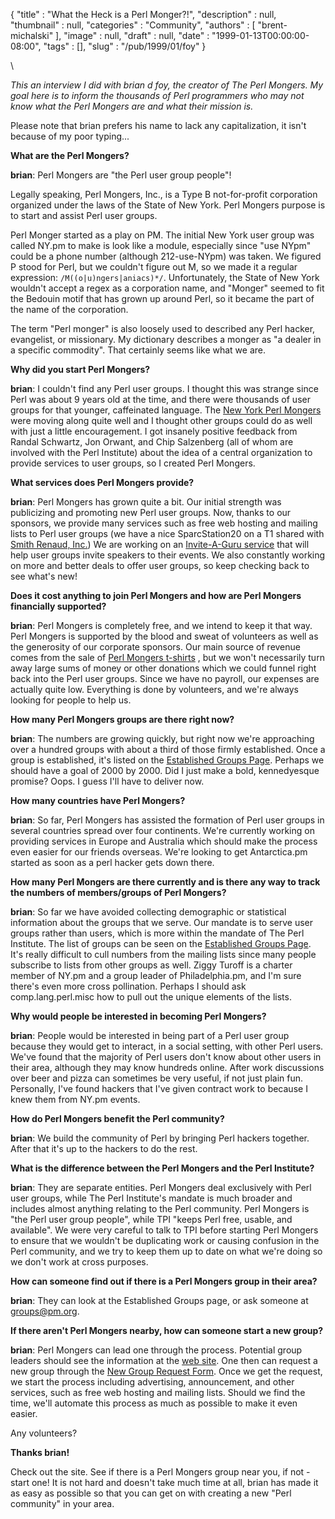 {
   "title" : "What the Heck is a Perl Monger?!",
   "description" : null,
   "thumbnail" : null,
   "categories" : "Community",
   "authors" : [
      "brent-michalski"
   ],
   "image" : null,
   "draft" : null,
   "date" : "1999-01-13T00:00:00-08:00",
   "tags" : [],
   "slug" : "/pub/1999/01/foy"
}



\

*This an interview I did with brian d foy, the creator of The Perl
Mongers. My goal here is to inform the thousands of Perl programmers who
may not know what the Perl Mongers are and what their mission is.*

Please note that brian prefers his name to lack any capitalization, it
isn't because of my poor typing...

**What are the Perl Mongers?**

**brian**: Perl Mongers are "the Perl user group people"!

Legally speaking, Perl Mongers, Inc., is a Type B not-for-profit
corporation organized under the laws of the State of New York. Perl
Mongers purpose is to start and assist Perl user groups.

Perl Monger started as a play on PM. The initial New York user group was
called NY.pm to make is look like a module, especially since "use NYpm"
could be a phone number (although 212-use-NYpm) was taken. We figured P
stood for Perl, but we couldn't figure out M, so we made it a regular
expression: `/M((o|u)ngers|aniacs)*/`. Unfortunately, the State of New
York wouldn't accept a regex as a corporation name, and "Monger" seemed
to fit the Bedouin motif that has grown up around Perl, so it became the
part of the name of the corporation.

The term "Perl monger" is also loosely used to described any Perl
hacker, evangelist, or missionary. My dictionary describes a monger as
"a dealer in a specific commodity". That certainly seems like what we
are.

**Why did you start Perl Mongers?**

**brian**: I couldn't find any Perl user groups. I thought this was
strange since Perl was about 9 years old at the time, and there were
thousands of user groups for that younger, caffeinated language. The
[New York Perl Mongers](http://ny.pm.org) were moving along quite well
and I thought other groups could do as well with just a little
encouragement. I got insanely positive feedback from Randal Schwartz,
Jon Orwant, and Chip Salzenberg (all of whom are involved with the Perl
Institute) about the idea of a central organization to provide services
to user groups, so I created Perl Mongers.

**What services does Perl Mongers provide?**

**brian**: Perl Mongers has grown quite a bit. Our initial strength was
publicizing and promoting new Perl user groups. Now, thanks to our
sponsors, we provide many services such as free web hosting and mailing
lists to Perl user groups (we have a nice SparcStation20 on a T1 shared
with [Smith Renaud, Inc.](http://www.smithrenaud.com)) We are working on
an [Invite-A-Guru service](http://www.pm.org/invite-a-guru.html) that
will help user groups invite speakers to their events. We also
constantly working on more and better deals to offer user groups, so
keep checking back to see what's new!

**Does it cost anything to join Perl Mongers and how are Perl Mongers
financially supported?**

**brian**: Perl Mongers is completely free, and we intend to keep it
that way. Perl Mongers is supported by the blood and sweat of volunteers
as well as the generosity of our corporate sponsors. Our main source of
revenue comes from the sale of [Perl Mongers
t-shirts](http://www.pm.org/tshirts.html) , but we won't necessarily
turn away large sums of money or other donations which we could funnel
right back into the Perl user groups. Since we have no payroll, our
expenses are actually quite low. Everything is done by volunteers, and
we're always looking for people to help us.

**How many Perl Mongers groups are there right now?**

**brian**: The numbers are growing quickly, but right now we're
approaching over a hundred groups with about a third of those firmly
established. Once a group is established, it's listed on the
[Established Groups Page](http://www.pm.org/groups.html). Perhaps we
should have a goal of 2000 by 2000. Did I just make a bold, kennedyesque
promise? Oops. I guess I'll have to deliver now.

**How many countries have Perl Mongers?**

**brian**: So far, Perl Mongers has assisted the formation of Perl user
groups in several countries spread over four continents. We're currently
working on providing services in Europe and Australia which should make
the process even easier for our friends overseas. We're looking to get
Antarctica.pm started as soon as a perl hacker gets down there.

**How many Perl Mongers are there currently and is there any way to
track the numbers of members/groups of Perl Mongers?**

**brian**: So far we have avoided collecting demographic or statistical
information about the groups that we serve. Our mandate is to serve user
groups rather than users, which is more within the mandate of The Perl
Institute. The list of groups can be seen on the [Established Groups
Page](http://www.pm.org/groups.html). It's really difficult to cull
numbers from the mailing lists since many people subscribe to lists from
other groups as well. Ziggy Turoff is a charter member of NY.pm and a
group leader of Philadelphia.pm, and I'm sure there's even more cross
pollination. Perhaps I should ask comp.lang.perl.misc how to pull out
the unique elements of the lists.

**Why would people be interested in becoming Perl Mongers?**

**brian**: People would be interested in being part of a Perl user group
because they would get to interact, in a social setting, with other Perl
users. We've found that the majority of Perl users don't know about
other users in their area, although they may know hundreds online. After
work discussions over beer and pizza can sometimes be very useful, if
not just plain fun. Personally, I've found hackers that I've given
contract work to because I knew them from NY.pm events.

**How do Perl Mongers benefit the Perl community?**

**brian**: We build the community of Perl by bringing Perl hackers
together. After that it's up to the hackers to do the rest.

**What is the difference between the Perl Mongers and the Perl
Institute?**

**brian**: They are separate entities. Perl Mongers deal exclusively
with Perl user groups, while The Perl Institute's mandate is much
broader and includes almost anything relating to the Perl community.
Perl Mongers is "the Perl user group people", while TPI "keeps Perl
free, usable, and available". We were very careful to talk to TPI before
starting Perl Mongers to ensure that we wouldn't be duplicating work or
causing confusion in the Perl community, and we try to keep them up to
date on what we're doing so we don't work at cross purposes.

**How can someone find out if there is a Perl Mongers group in their
area?**

**brian**: They can look at the Established Groups page, or ask someone
at <groups@pm.org>.

**If there aren't Perl Mongers nearby, how can someone start a new
group?**

**brian**: Perl Mongers can lead one through the process. Potential
group leaders should see the information at the [web
site](http://www.pm.org). One then can request a new group through the
[New Group Request Form](http://www.pm.org/new_group_request.html). Once
we get the request, we start the process including advertising,
announcement, and other services, such as free web hosting and mailing
lists. Should we find the time, we'll automate this process as much as
possible to make it even easier.

Any volunteers?

**Thanks brian!**

Check out the site. See if there is a Perl Mongers group near you, if
not - start one! It is not hard and doesn't take much time at all, brian
has made it as easy as possible so that you can get on with creating a
new "Perl community" in your area.
